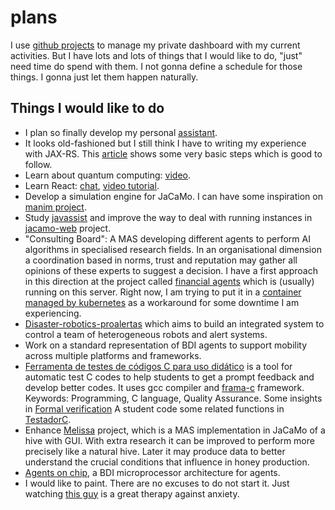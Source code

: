 # plans

I use [github projects](https://github.com/users/cleberjamaral/projects/) to manage my private dashboard with my current activities. But I have lots and lots of things that I would like to do, "just" need time do spend with them. I not gonna define a schedule for those things. I gonna just let them happen naturally.

## Things I would like to do

* I plan so finally develop my personal [assistant](personal-assistant.md).
* It looks old-fashioned but I still think I have to writing my experience with JAX-RS. This [article](https://javapapers.com/java/restful-web-services-with-java-jax-rs-using-jersey/) shows some very basic steps which is good to follow.
* Learn about quantum computing: [video](https://www.youtube.com/watch?feature=youtu.be&v=JRIPV0dPAd4).
* Learn React: [chat](https://medium.com/@jasofalcon/simple-chat-react-java-6923b54d65a0), [video tutorial](https://www.youtube.com/watch?v=hzLDsxPGctY).
* Develop a simulation engine for JaCaMo. I can have some inspiration on [manim project](https://github.com/3b1b/manim).
* Study [javassist](https://en.m.wikipedia.org/wiki/Javassist) and improve the way to deal with running instances in [jacamo-web](https://github.com/jacamo-lang/jacamo-web) project.
* "Consulting Board": A MAS developing different agents to perform AI algorithms in specialised research fields. In an organisational dimension a coordination based in norms, trust and reputation may gather all opinions of these experts to suggest a decision. I have a first approach in this direction at the project called [financial agents](https://github.com/cleberjamaral/financialAgents/) which is \(usually\) running on this server. Right now, I am trying to put it in a [container managed by kubernetes](https://gist.github.com/cleberjamaral/2bbf21eb1bddfec8b4c6c01111eba102) as a workaround for some downtime I am experiencing.
* [Disaster-robotics-proalertas](https://disaster-robotics-proalertas.github.io/) which aims to build an integrated system to control a team of heterogeneous robots and alert systems.
* Work on a standard representation of BDI agents to support mobility across multiple platforms and frameworks.
* [Ferramenta de testes de códigos C para uso didático](https://wiki.sj.ifsc.edu.br/wiki/index.php/Ferramenta_de_testes_de_c%C3%B3digos_C_para_uso_did%C3%A1tico) is a tool for automatic test C codes to help students to get a prompt feedback and develop better codes. It uses gcc compiler and [frama-c](https://frama-c.com/) framework. Keywords: Programming, C language, Quality Assurance. Some insights in [Formal verification](https://www.quantamagazine.org/20160920-formal-verification-creates-hacker-proof-code/) A student code some related functions in [TestadorC](https://github.com/GuilhermeFFe/TestadorC).
* Enhance [Melissa](https://github.com/cleberjamaral/melissa) project, which is a MAS implementation in JaCaMo of a hive with GUI. With extra research it can be improved to perform more precisely like a natural hive. Later it may produce data to better understand the crucial conditions that influence in honey production.
* [Agents on chip](https://www.overleaf.com/project/5dc9f52b9987440001a9edee), a BDI microprocessor architecture for agents.
* I would like to paint. There are no excuses to do not start it. Just watching [this guy](https://youtu.be/mT0RNrTDHkI) is a great therapy against anxiety.

